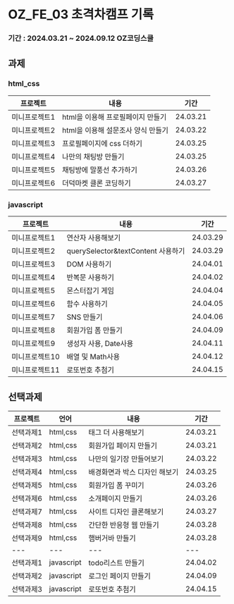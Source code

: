 # OZ_FE_03 초격차캠프 기록

### 기간 : 2024.03.21 ~ 2024.09.12 OZ코딩스쿨

## 과제

### html_css

| 프로젝트      | 내용                               | 기간     |
| ------------- | ---------------------------------- | -------- |
| 미니프로젝트1 | html을 이용해 프로필페이지 만들기  | 24.03.21 |
| 미니프로젝트2 | html을 이용해 설문조사 양식 만들기 | 24.03.22 |
| 미니프로젝트3 | 프로필페이지에 css 더하기          | 24.03.25 |
| 미니프로젝트4 | 나만의 채팅방 만들기               | 24.03.25 |
| 미니프로젝트5 | 채팅방에 말풍선 추가하기           | 24.03.26 |
| 미니프로젝트6 | 더덕마켓 클론 코딩하기             | 24.03.27 |

### javascript

| 프로젝트       | 내용                               | 기간     |
| -------------- | ---------------------------------- | -------- |
| 미니프로젝트1  | 연산자 사용해보기                  | 24.03.29 |
| 미니프로젝트2  | querySelector&textContent 사용하기 | 24.03.29 |
| 미니프로젝트3  | DOM 사용하기                       | 24.04.01 |
| 미니프로젝트4  | 반복문 사용하기                    | 24.04.02 |
| 미니프로젝트5  | 몬스터잡기 게임                    | 24.04.04 |
| 미니프로젝트6  | 함수 사용하기                      | 24.04.05 |
| 미니프로젝트7  | SNS 만들기                         | 24.04.06 |
| 미니프로젝트8  | 회원가입 폼 만들기                 | 24.04.09 |
| 미니프로젝트9  | 생성자 사용, Date사용              | 24.04.11 |
| 미니프로젝트10 | 배열 및 Math사용                   | 24.04.12 |
| 미니프로젝트11 | 로또번호 추첨기                    | 24.04.15 |

## 선택과제

| 프로젝트  | 언어       | 내용                          | 기간     |
| --------- | ---------- | ----------------------------- | -------- |
| 선택과제1 | html,css   | 태그 더 사용해보기            | 24.03.21 |
| 선택과제2 | html,css   | 회원가입 페이지 만들기        | 24.03.21 |
| 선택과제3 | html,css   | 나만의 일기장 만들어보기      | 24.03.22 |
| 선택과제4 | html,css   | 배경화면과 박스 디자인 해보기 | 24.03.25 |
| 선택과제5 | html,css   | 회원가입 폼 꾸미기            | 24.03.26 |
| 선택과제6 | html,css   | 소개페이지 만들기             | 24.03.26 |
| 선택과제7 | html,css   | 사이트 디자인 클론해보기      | 24.03.27 |
| 선택과제8 | html,css   | 간단한 반응형 웹 만들기       | 24.03.28 |
| 선택과제9 | html,css   | 햄버거바 만들기               | 24.03.28 |
| ---       | ---        | ---                           | ---      |
| 선택과제1 | javascript | todo리스트 만들기             | 24.04.02 |
| 선택과제2 | javascript | 로그인 페이지 만들기          | 24.04.09 |
| 선택과제3 | javascript | 로또번호 추첨기               | 24.04.15 |
